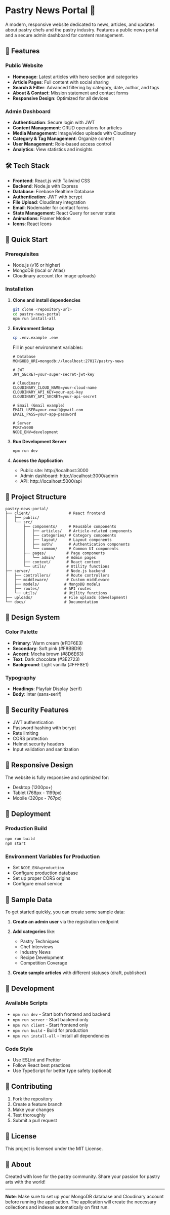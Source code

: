 # Pastry News Portal 🍰

A modern, responsive website dedicated to news, articles, and updates about pastry chefs and the pastry industry. Features a public news portal and a secure admin dashboard for content management.

## 🌟 Features

### Public Website
- **Homepage**: Latest articles with hero section and categories
- **Article Pages**: Full content with social sharing
- **Search & Filter**: Advanced filtering by category, date, author, and tags
- **About & Contact**: Mission statement and contact forms
- **Responsive Design**: Optimized for all devices

### Admin Dashboard
- **Authentication**: Secure login with JWT
- **Content Management**: CRUD operations for articles
- **Media Management**: Image/video uploads with Cloudinary
- **Category & Tag Management**: Organize content
- **User Management**: Role-based access control
- **Analytics**: View statistics and insights

## 🛠 Tech Stack

- **Frontend**: React.js with Tailwind CSS
- **Backend**: Node.js with Express
- **Database**: Firebase Realtime Database
- **Authentication**: JWT with bcrypt
- **File Upload**: Cloudinary integration
- **Email**: Nodemailer for contact forms
- **State Management**: React Query for server state
- **Animations**: Framer Motion
- **Icons**: React Icons

## 🚀 Quick Start

### Prerequisites
- Node.js (v16 or higher)
- MongoDB (local or Atlas)
- Cloudinary account (for image uploads)

### Installation

1. **Clone and install dependencies**
   ```bash
   git clone <repository-url>
   cd pastry-news-portal
   npm run install-all
   ```

2. **Environment Setup**
   ```bash
   cp .env.example .env
   ```
   Fill in your environment variables:
   ```env
   # Database
   MONGODB_URI=mongodb://localhost:27017/pastry-news
   
   # JWT
   JWT_SECRET=your-super-secret-jwt-key
   
   # Cloudinary
   CLOUDINARY_CLOUD_NAME=your-cloud-name
   CLOUDINARY_API_KEY=your-api-key
   CLOUDINARY_API_SECRET=your-api-secret
   
   # Email (Gmail example)
   EMAIL_USER=your-email@gmail.com
   EMAIL_PASS=your-app-password
   
   # Server
   PORT=5000
   NODE_ENV=development
   ```

3. **Run Development Server**
   ```bash
   npm run dev
   ```

4. **Access the Application**
   - Public site: http://localhost:3000
   - Admin dashboard: http://localhost:3000/admin
   - API: http://localhost:5000/api

## 📁 Project Structure

```
pastry-news-portal/
├── client/                 # React frontend
│   ├── public/
│   └── src/
│       ├── components/     # Reusable components
│       │   ├── articles/   # Article-related components
│       │   ├── categories/ # Category components
│       │   ├── layout/     # Layout components
│       │   ├── auth/       # Authentication components
│       │   └── common/     # Common UI components
│       ├── pages/         # Page components
│       │   └── admin/     # Admin pages
│       ├── context/       # React context
│       └── utils/         # Utility functions
├── server/                # Node.js backend
│   ├── controllers/       # Route controllers
│   ├── middleware/        # Custom middleware
│   ├── models/           # MongoDB models
│   ├── routes/           # API routes
│   └── utils/            # Utility functions
├── uploads/              # File uploads (development)
└── docs/                 # Documentation
```

## 🎨 Design System

### Color Palette
- **Primary**: Warm cream (#FDF6E3)
- **Secondary**: Soft pink (#F8BBD9)
- **Accent**: Mocha brown (#8D6E63)
- **Text**: Dark chocolate (#3E2723)
- **Background**: Light vanilla (#FFF8E1)

### Typography
- **Headings**: Playfair Display (serif)
- **Body**: Inter (sans-serif)

## 🔐 Security Features

- JWT authentication
- Password hashing with bcrypt
- Rate limiting
- CORS protection
- Helmet security headers
- Input validation and sanitization

## 📱 Responsive Design

The website is fully responsive and optimized for:
- Desktop (1200px+)
- Tablet (768px - 1199px)
- Mobile (320px - 767px)

## 🚀 Deployment

### Production Build
```bash
npm run build
npm start
```

### Environment Variables for Production
- Set `NODE_ENV=production`
- Configure production database
- Set up proper CORS origins
- Configure email service

## 🍰 Sample Data

To get started quickly, you can create some sample data:

1. **Create an admin user** via the registration endpoint
2. **Add categories** like:
   - Pastry Techniques
   - Chef Interviews
   - Industry News
   - Recipe Development
   - Competition Coverage

3. **Create sample articles** with different statuses (draft, published)

## 🔧 Development

### Available Scripts
- `npm run dev` - Start both frontend and backend
- `npm run server` - Start backend only
- `npm run client` - Start frontend only
- `npm run build` - Build for production
- `npm run install-all` - Install all dependencies

### Code Style
- Use ESLint and Prettier
- Follow React best practices
- Use TypeScript for better type safety (optional)

## 🤝 Contributing

1. Fork the repository
2. Create a feature branch
3. Make your changes
4. Test thoroughly
5. Submit a pull request

## 📄 License

This project is licensed under the MIT License.

## 🍰 About

Created with love for the pastry community. Share your passion for pastry arts with the world!

---

**Note**: Make sure to set up your MongoDB database and Cloudinary account before running the application. The application will create the necessary collections and indexes automatically on first run. 